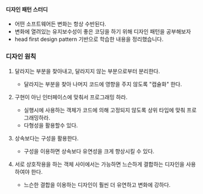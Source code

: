 #### 디자인 패턴 스터디

- 어떤 소프트웨어든 변화는 항상 수반된다.
- 변화에 열려있는 유지보수성이 좋은 코딩을 하기 위해 디자인 패턴을 공부해보자 
- head first design pattern 기반으로 학습한 내용을 정리했습니다.

### 디자인 원칙 
1. 달라지는 부분을 찾아내고, 달라지지 않는 부분으로부터 분리한다.
    - 달라지는 부분을 찾아 나머지 코드에 영향을 주지 않도록 "캡슐화" 한다.

2. 구현이 아닌 인터페이스에 맞춰서 프로그래밍 하라.
    - 실행시에 사용하는 객체가 코드에 의해 고정되지 않도록 상위 타입에 맞춰 프로그래밍하라.
    - 다형성을 활용할수 있다.
   
3. 상속보다는 구성을 활용한다.
    - 구성을 이용하면 상속보다 유연성을 크게 향상시킬 수 있다.
    
4. 서로 상호작용을 하는 객체 사이에서는 가능하면 느슨하게 결합하는 디자인을 사용하여야 한다.
    - 느슨한 결합을 이용하는 디자인이 훨씬 더 유연하고 변화에 강하다.